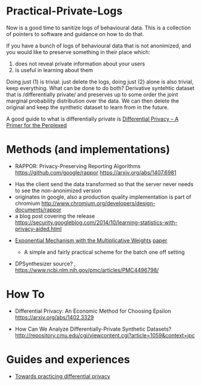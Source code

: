 # Practical-Private-Logs

Now is a good time to sanitize logs of behavioural data.
This is a collection of pointers to software and guidance on how to do that.

If you have a bunch of logs of behavioural data that is not anonimized, and you would like to preserve something in their place which:

1. does not reveal private information about your users
2. is useful in learning about them

Doing just (1) is trivial: just delete the logs, doing just (2) alone is also trivial, keep everything.
What can be done to do both? Derivative syntehtic dataset that is /differentially private/ and preserves up to some order the joint marginal probability distribution over the data. We can then delete the original and keep the synthetic dataset to learn from in the future.

A good guide to what is differentially private is  [Differential Privacy – A Primer for the Perplexed ](https://www.unece.org/fileadmin/DAM/stats/documents/ece/ces/ge.46/2011/26_Dwork-Smith.pdf)



# Methods (and implementations)


- RAPPOR: Privacy-Preserving Reporting Algorithms https://github.com/google/rappor https://arxiv.org/abs/1407.6981
 * Has the client send the data transformed so that the server never needs to see the non-anonimized version
 * originates in google, also a production quality implementation is part of chromium http://www.chromium.org/developers/design-documents/rappor
 * a blog post covering the release https://security.googleblog.com/2014/10/learning-statistics-with-privacy-aided.html


- [Exponential Mechanism with the Multiplicative Weights](https://github.com/mrtzh/PrivateMultiplicativeWeights.jl)  [paper](http://users.cms.caltech.edu/~katrina/papers/mwem-nips.pdf)
  * A simple and fairly practical scheme for the batch one off setting

- DPSynthesizer source? ,  https://www.ncbi.nlm.nih.gov/pmc/articles/PMC4496798/



# How To

- Differential Privacy: An Economic Method for Choosing Epsilon https://arxiv.org/abs/1402.3329

- How Can We Analyze Differentially-Private Synthetic Datasets? http://repository.cmu.edu/cgi/viewcontent.cgi?article=1059&context=jpc

# Guides and experiences
- [Towards practicing differential privacy](http://blog.mrtz.org/2015/03/13/practicing-differential-privacy.html)




